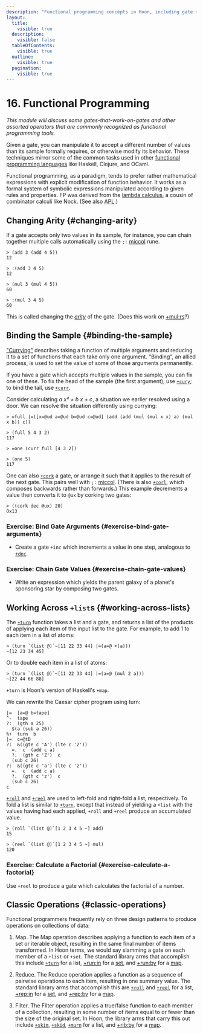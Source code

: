 ```yaml
---
description: "Functional programming concepts in Hoon, including gate manipulation, currying and binding samples, changing arity, function composition with cork and corl, and working with lists."
layout:
  title:
    visible: true
  description:
    visible: false
  tableOfContents:
    visible: true
  outline:
    visible: true
  pagination:
    visible: true
---
```


# 16. Functional Programming

_This module will discuss some gates-that-work-on-gates and other assorted operators that are commonly recognized as functional programming tools._

Given a gate, you can manipulate it to accept a different number of values than its sample formally requires, or otherwise modify its behavior. These techniques mirror some of the common tasks used in other [functional programming languages](https://en.wikipedia.org/wiki/Functional_programming) like Haskell, Clojure, and OCaml.

Functional programming, as a paradigm, tends to prefer rather mathematical expressions with explicit modification of function behavior. It works as a formal system of symbolic expressions manipulated according to given rules and properties. FP was derived from the [lambda calculus](https://en.wikipedia.org/wiki/Lambda_calculus), a cousin of combinator calculi like Nock. (See also [APL](https://en.wikipedia.org/wiki/APL_%28programming_language%29).)

## Changing Arity {#changing-arity}

If a gate accepts only two values in its sample, for instance, you can chain together multiple calls automatically using the `;:` [miccol](../../hoon/rune/mic.md#miccol) rune.

```hoon
> (add 3 (add 4 5))
12

> :(add 3 4 5)
12

> (mul 3 (mul 4 5))
60

> :(mul 3 4 5)
60
```

This is called changing the [_arity_](https://en.wikipedia.org/wiki/Arity) of the gate. (Does this work on [+mul:rs](../../hoon/stdlib/3b.md#mulrs)?)


## Binding the Sample {#binding-the-sample}

["Currying"](https://en.wikipedia.org/wiki/Currying) describes taking a function of multiple arguments and reducing it to a set of functions that each take only one argument. "Binding", an allied process, is used to set the value of some of those arguments permanently.

If you have a gate which accepts multiple values in the sample, you can fix one of these. To fix the head of the sample (the first argument), use [`+cury`](../../hoon/stdlib/2n.md#cury); to bind the tail, use [`+curr`](../../hoon/stdlib/2n.md#curr).

Consider calculating _a x² + b x + c_, a situation we earlier resolved using a door. We can resolve the situation differently using currying:

```hoon
> =full |=([x=@ud a=@ud b=@ud c=@ud] (add (add (mul (mul x x) a) (mul x b)) c))

> (full 5 4 3 2)
117

> =one (curr full [4 3 2])  

> (one 5)  
117
```

One can also [`+cork`](../../hoon/stdlib/2n.md#cork) a gate, or arrange it such that it applies to the result of the next gate. This pairs well with `;:` [miccol](../../hoon/rune/mic.md#miccol). (There is also [`+corl`](../../hoon/stdlib/2n.md#corl), which composes backwards rather than forwards.) This example decrements a value then converts it to `@ux` by corking two gates:

```hoon
> ((cork dec @ux) 20)  
0x13
```

### Exercise: Bind Gate Arguments {#exercise-bind-gate-arguments}

- Create a gate `+inc` which increments a value in one step, analogous to [`+dec`](../../hoon/stdlib/1a.md#dec).

### Exercise: Chain Gate Values {#exercise-chain-gate-values}

- Write an expression which yields the parent galaxy of a planet's sponsoring star by composing two gates.

## Working Across `+list`s {#working-across-lists}

The [`+turn`](../../hoon/stdlib/2b.md#turn) function takes a list and a gate, and returns a list of the products of applying each item of the input list to the gate. For example, to add 1 to each item in a list of atoms:

```hoon
> (turn `(list @)`~[11 22 33 44] |=(a=@ +(a)))
~[12 23 34 45]
```
Or to double each item in a list of atoms:

```hoon
> (turn `(list @)`~[11 22 33 44] |=(a=@ (mul 2 a)))
~[22 44 66 88]
```
`+turn` is Hoon's version of Haskell's `+map`.

We can rewrite the Caesar cipher program using turn:

```hoon
|=  [a=@ b=tape]
^-  tape
?:  (gth a 25)
  $(a (sub a 26))
%+  turn  b
|=  c=@tD
?:  &((gte c 'A') (lte c 'Z'))
  =.  c  (add c a)
  ?.  (gth c 'Z')  c
  (sub c 26)
?:  &((gte c 'a') (lte c 'z'))
  =.  c  (add c a)
  ?.  (gth c 'z')  c
  (sub c 26)
c
```

[`+roll`](../../hoon/stdlib/2b.md#roll) and [`+reel`](../../hoon/stdlib/2b.md#reel) are used to left-fold and right-fold a list, respectively. To fold a list is similar to [`+turn`](../../hoon/stdlib/2b.md#turn), except that instead of yielding a `+list` with the values having had each applied, `+roll` and `+reel` produce an accumulated value.

```hoon
> (roll `(list @)`[1 2 3 4 5 ~] add)
15

> (reel `(list @)`[1 2 3 4 5 ~] mul)
120
```

### Exercise: Calculate a Factorial {#exercise-calculate-a-factorial}

Use `+reel` to produce a gate which calculates the factorial of a number.


## Classic Operations {#classic-operations}

Functional programmers frequently rely on three design patterns to produce operations on collections of data:

1. Map. The Map operation describes applying a function to each item of a set or iterable object, resulting in the same final number of items transformed. In Hoon terms, we would say slamming a gate on each member of a `+list` or `+set`. The standard library arms that accomplish this include [`+turn`](../../hoon/stdlib/2b.md#turn) for a list, [+run:in](../../hoon/stdlib/2h.md#repin) for a [set](../../hoon/stdlib/2o.md#set), and [+run:by](../../hoon/stdlib/2i.md#runby) for a [map](../../hoon/stdlib/2o.md#map).

2. Reduce. The Reduce operation applies a function as a sequence of pairwise operations to each item, resulting in one summary value. The standard library arms that accomplish this are [`+roll`](../../hoon/stdlib/2b.md#roll) and [`+reel`](../../hoon/stdlib/2b.md#reel) for a list, [+rep:in](../../hoon/stdlib/2h.md#repin) for a [set](../../hoon/stdlib/2o.md#set), and [+rep:by](../../hoon/stdlib/2i.md#repby) for a [map](../../hoon/stdlib/2o.md#map).

3. Filter. The Filter operation applies a true/false function to each member of a collection, resulting in some number of items equal to or fewer than the size of the original set. In Hoon, the library arms that carry this out include [`+skim`](../../hoon/stdlib/2b.md#skim), [`+skid`](../../hoon/stdlib/2b.md#skid), [`+murn`](../../hoon/stdlib/2b.md#murn) for a list, and [+rib:by](../../hoon/stdlib/2i.md#ribby) for a [map](../../hoon/stdlib/2o.md#map).
